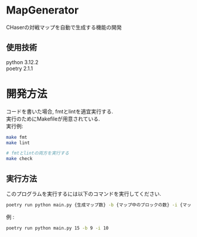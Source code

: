 # MapGenerator
CHaserの対戦マップを自動で生成する機能の開発

## 使用技術
python 3.12.2  
poetry 2.1.1  

# 開発方法
コードを書いた場合, fmtとlintを適宜実行する.  
実行のためにMakefileが用意されている.  
実行例:  
```bash
make fmt
make lint

# fmtとlintの両方を実行する
make check
```

## 実行方法
このプログラムを実行するには以下のコマンドを実行してください.
```bash
poetry run python main.py {生成マップ数} -b {マップ中のブロックの数} -i {マップ中のアイテムの数}
```

例 :  
```bash
poetry run python main.py 15 -b 9 -i 10
```

